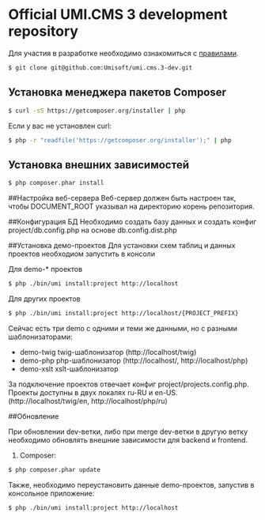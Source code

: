 Official UMI.CMS 3 development repository
=============

Для участия в разработке необходимо ознакомиться с [правилами](CONTRIBUTING.md). 
```sh
$ git clone git@github.com:Umisoft/umi.cms.3-dev.git
```
## Установка менеджера пакетов Composer
```sh
$ curl -sS https://getcomposer.org/installer | php
```

Если у вас не установлен curl:

```sh
$ php -r "readfile('https://getcomposer.org/installer');" | php
```

## Установка внешних зависимостей

```sh
$ php composer.phar install
```

##Настройка веб-сервера
Веб-сервер должен быть настроен так, чтобы DOCUMENT_ROOT указывал на директорию корень репозитория.

##Конфигурация БД
Необходимо создать базу данных и создать конфиг project/db.config.php на основе db.config.dist.php

##Установка демо-проектов
Для установки схем таблиц и данных проектов необходиом запустить в консоли

Для demo-* проектов
```sh
$ php ./bin/umi install:project http://localhost
```

Для других проектов
```sh
$ php ./bin/umi install:project http://localhost/{PROJECT_PREFIX}
```

Сейчас есть три demo с одними и теми же данными, но с разными шаблонизаторами:
- demo-twig twig-шаблонизатор (http://localhost/twig)
- demo-php php-шаблонизатор (http://localhost/, http://localhost/php)
- demo-xslt xslt-шаблонизатор

За подключение проектов отвечает конфиг project/projects.config.php.
Проекты доступны в двух локалях ru-RU и en-US. (http://localhost/twig/en, http://localhost/php/ru)

##Обновление

При обновлении dev-ветки, либо при merge dev-ветки в другую ветку необходимо обновлять внешние зависимости для backend и frontend.

1) Composer:
```sh
$ php composer.phar update
```

Также, необходимо переустановить данные demo-проектов, запустив в консольное приложение:
```sh
$ php ./bin/umi install:project http://localhost
```
